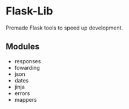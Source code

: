 # Flask-Lib
Premade Flask tools to speed up development.


## Modules

* responses
* fowarding
* json
* dates
* jinja
* errors
* mappers